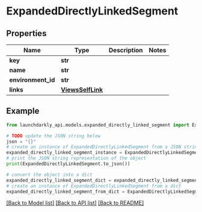 # ExpandedDirectlyLinkedSegment


## Properties

Name | Type | Description | Notes
------------ | ------------- | ------------- | -------------
**key** | **str** |  | 
**name** | **str** |  | 
**environment_id** | **str** |  | 
**links** | [**ViewsSelfLink**](ViewsSelfLink.md) |  | 

## Example

```python
from launchdarkly_api.models.expanded_directly_linked_segment import ExpandedDirectlyLinkedSegment

# TODO update the JSON string below
json = "{}"
# create an instance of ExpandedDirectlyLinkedSegment from a JSON string
expanded_directly_linked_segment_instance = ExpandedDirectlyLinkedSegment.from_json(json)
# print the JSON string representation of the object
print(ExpandedDirectlyLinkedSegment.to_json())

# convert the object into a dict
expanded_directly_linked_segment_dict = expanded_directly_linked_segment_instance.to_dict()
# create an instance of ExpandedDirectlyLinkedSegment from a dict
expanded_directly_linked_segment_from_dict = ExpandedDirectlyLinkedSegment.from_dict(expanded_directly_linked_segment_dict)
```
[[Back to Model list]](../README.md#documentation-for-models) [[Back to API list]](../README.md#documentation-for-api-endpoints) [[Back to README]](../README.md)


